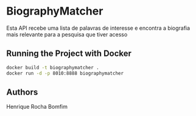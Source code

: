 # BiographyMatcher

Esta API recebe uma lista de palavras de interesse e encontra a biografia mais relevante para a pesquisa que tiver acesso

## Running the Project with Docker

```bash
docker build -t biographymatcher .
docker run -d -p 8010:8888 biographymatcher
```

## Authors

Henrique Rocha Bomfim